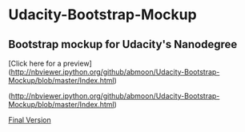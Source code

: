 # Udacity-Bootstrap-Mockup
Bootstrap mockup for Udacity's Nanodegree
---
[Click here for a preview] (http://nbviewer.ipython.org/github/abmoon/Udacity-Bootstrap-Mockup/blob/master/Index.html)

 (http://nbviewer.ipython.org/github/abmoon/Udacity-Bootstrap-Mockup/blob/master/Index.html)

[Final Version](https://github.com/abmoon/Udacity-Bootstrap-Mockup/master/Final-Version-Mug.png)
